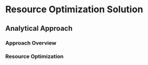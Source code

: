 # Resource Optimization Solution

## Analytical Approach

### Approach Overview


### Resource Optimization
